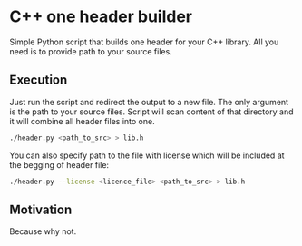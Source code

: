 # C++ one header builder

Simple Python script that builds one header for your C++ library. All you need is to provide path to your source files.

## Execution

Just run the script and redirect the output to a new file. The only argument is the path to your source files.
Script will scan content of that directory and it will combine all header files into one.
```bash
./header.py <path_to_src> > lib.h
```

You can also specify path to the file with license which will be included at the begging of header file:
```bash
./header.py --license <licence_file> <path_to_src> > lib.h
```

## Motivation
Because why not.
